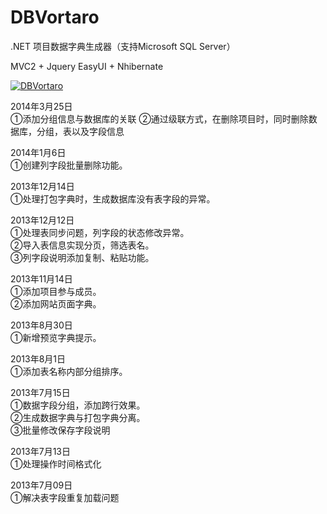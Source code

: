 DBVortaro
=========

.NET 项目数据字典生成器（支持Microsoft SQL Server）

MVC2 + Jquery EasyUI + Nhibernate

<a target="_blank" href="http://shang.qq.com/wpa/qunwpa?idkey=f1328e6397bb800cb06268d5bcd6a9da6197d7211546e8b1b7a6db133e8ef506"><img border="0" src="http://pub.idqqimg.com/wpa/images/group.png" alt="DBVortaro" title="DBVortaro"></a>

2014年3月25日 <br/>
①添加分组信息与数据库的关联
②通过级联方式，在删除项目时，同时删除数据库，分组，表以及字段信息

2014年1月6日 <br/>
①创建列字段批量删除功能。<br/>

2013年12月14日 <br/>
①处理打包字典时，生成数据库没有表字段的异常。<br/>

2013年12月12日 <br/>
①处理表同步问题，列字段的状态修改异常。<br/>
②导入表信息实现分页，筛选表名。<br/>
③列字段说明添加复制、粘贴功能。<br/>

2013年11月14日 <br/>
①添加项目参与成员。<br/>
②添加网站页面字典。<br/>

2013年8月30日 <br/>
①新增预览字典提示。<br/>

2013年8月1日 <br/>
①添加表名称内部分组排序。<br/>

2013年7月15日 <br/>
①数据字段分组，添加跨行效果。<br/>
②生成数据字典与打包字典分离。<br/>
③批量修改保存字段说明<br/>

2013年7月13日 <br/>
①处理操作时间格式化<br/>

2013年7月09日 <br/>
①解决表字段重复加载问题